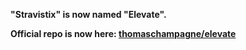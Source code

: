 **"Stravistix" is now named "Elevate".**

**Official repo is now here: [thomaschampagne/elevate](https://github.com/thomaschampagne/elevate)**

